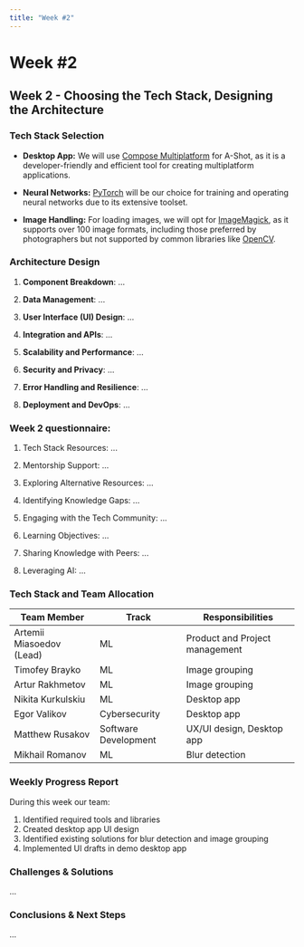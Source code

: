 ```yaml
---
title: "Week #2"
---
```


# **Week #2**

## **Week 2 - Choosing the Tech Stack, Designing the Architecture**

### **Tech Stack Selection**

- **Desktop App:**
  We will use [Compose Multiplatform](https://www.jetbrains.com/lp/compose-multiplatform/) for A-Shot,
  as it is a developer-friendly and efficient tool for creating multiplatform applications.

- **Neural Networks:**
  [PyTorch](https://pytorch.org/) will be our choice for training and operating neural networks due to its extensive
  toolset.

- **Image Handling:**
  For loading images, we will opt for [ImageMagick](https://imagemagick.org/), as it supports over 100 image formats,
  including those preferred by photographers but not supported by common libraries like [OpenCV](https://opencv.org/).

### **Architecture Design**

1. **Component Breakdown**: ...

2. **Data Management**: ...

3. **User Interface (UI) Design**: ...

4. **Integration and APIs**: ...

5. **Scalability and Performance**: ...

6. **Security and Privacy**: ...

7. **Error Handling and Resilience**: ...

8. **Deployment and DevOps**: ...

### **Week 2 questionnaire:**

1) Tech Stack Resources: ...

2) Mentorship Support: ...

3) Exploring Alternative Resources: ...

4) Identifying Knowledge Gaps: ...

5) Engaging with the Tech Community: ...

6) Learning Objectives: ...

7) Sharing Knowledge with Peers: ...

8) Leveraging AI: ...

### **Tech Stack and Team Allocation**

| Team Member              | Track                | Responsibilities               |
|--------------------------|----------------------|--------------------------------|
| Artemii Miasoedov (Lead) | ML                   | Product and Project management |
| Timofey Brayko           | ML                   | Image grouping                 |
| Artur Rakhmetov          | ML                   | Image grouping                 |
| Nikita Kurkulskiu        | ML                   | Desktop app                    |
| Egor Valikov             | Cybersecurity        | Desktop app                    |
| Matthew Rusakov          | Software Development | UX/UI design, Desktop app      |
| Mikhail Romanov          | ML                   | Blur detection                 |

### **Weekly Progress Report**

During this week our team:

1. Identified required tools and libraries
2. Created desktop app UI design
2. Identified existing solutions for blur detection and image grouping
3. Implemented UI drafts in demo desktop app

### **Challenges & Solutions**

...

### **Conclusions & Next Steps**

...